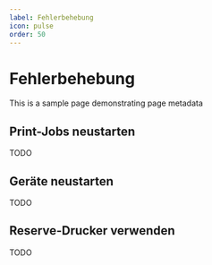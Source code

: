 ```yaml
---
label: Fehlerbehebung
icon: pulse
order: 50
---
```

# Fehlerbehebung

This is a sample page demonstrating page metadata

## Print-Jobs neustarten
TODO

## Geräte neustarten
TODO

## Reserve-Drucker verwenden
TODO
